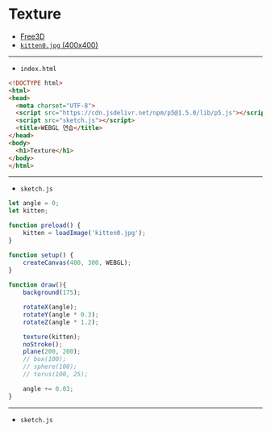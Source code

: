 # Texture

- [Free3D](https://free3d.com/)
- [`kitten0.jpg` (400x400)](https://terabox.com/s/1TzuGgPasm8pdCGNyZwN2rQ)


---
 
- `index.html`

```html
<!DOCTYPE html>
<html>
<head>
  <meta charset="UTF-8">
  <script src="https://cdn.jsdelivr.net/npm/p5@1.5.0/lib/p5.js"></script>
  <script src="sketch.js"></script>
  <title>WEBGL 연습</title>
</head>
<body>
  <h1>Texture</h1>
</body>
</html>
```


---

- `sketch.js`

```javascript
let angle = 0;
let kitten;

function preload() {
    kitten = loadImage('kitten0.jpg');
}

function setup() {
    createCanvas(400, 300, WEBGL); 
}
  
function draw(){
    background(175);

    rotateX(angle);
    rotateY(angle * 0.3);
    rotateZ(angle * 1.2);

    texture(kitten);
    noStroke();
    plane(200, 200);
    // box(100);
    // sphere(100);
    // torus(100, 25);

    angle += 0.03;
}
```


---

- `sketch.js`

```javascript

```
